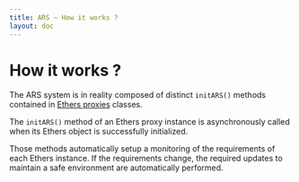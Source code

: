 ```yaml
---
title: ARS ~ How it works ?
layout: doc
---
```


# How it works ?
The ARS system is in reality composed of distinct `initARS()` methods contained in [Ethers proxies](/guide/ethers-proxies/intuition.html) classes.

The `initARS()` method of an Ethers proxy instance is asynchronously called when its Ethers object is successfully initialized.

Those methods automatically setup a monitoring of the requirements of each Ethers instance. If the requirements change, the required updates to maintain a safe environment are automatically performed.

